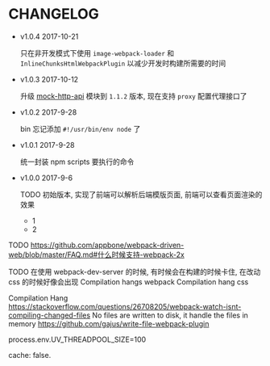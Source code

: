# CHANGELOG

* v1.0.4 2017-10-21

  只在非开发模式下使用 `image-webpack-loader` 和 `InlineChunksHtmlWebpackPlugin` 以减少开发时构建所需要的时间

* v1.0.3 2017-10-12

  升级 [mock-http-api](https://github.com/ufologist/mock-http-api) 模块到 `1.1.2` 版本, 现在支持 `proxy` 配置代理接口了

* v1.0.2 2017-9-28

  bin 忘记添加 `#!/usr/bin/env node` 了

* v1.0.1 2017-9-28

  统一封装 npm scripts 要执行的命令

* v1.0.0 2017-9-6

  TODO 初始版本, 实现了前端可以解析后端模版页面, 前端可以查看页面渲染的效果

  * 1
  * 2

TODO
https://github.com/appbone/webpack-driven-web/blob/master/FAQ.md#什么时候支持-webpack-2x

TODO
在使用 webpack-dev-server 的时候, 有时候会在构建的时候卡住, 在改动 css 的时候好像会出现
Compilation hangs
webpack Compilation hang css

Compilation Hang
https://stackoverflow.com/questions/26708205/webpack-watch-isnt-compiling-changed-files
No files are written to disk, it handle the files in memory
https://github.com/gajus/write-file-webpack-plugin

process.env.UV_THREADPOOL_SIZE=100

cache: false.